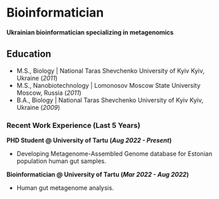 # Bioinformatician
#### Ukrainian bioinformatician specializing in metagenomics

## Education
- M.S., Biology	| National Taras Shevchenko University of Kyiv	Kyiv, Ukraine (_2011_)
- M.S., Nanobiotechnology	| Lomonosov Moscow State University	Moscow, Russia (_2011_)
- B.A., Biology	| National Taras Shevchenko University of Kyiv	Kyiv, Ukraine (_2009_)

### Recent Work Experience (Last 5 Years)

**PHD Student @ University of Tartu (_Aug 2022 - Present_)**
- Developing Metagenome-Assembled Genome database for Estonian population human gut samples.

**Bioinformatician @ University of Tartu (_Mar 2022 - Aug 2022_)**
- Human gut metagenome analysis.




